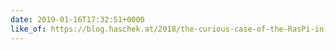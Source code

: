 ```yaml
---
date: 2019-01-16T17:32:51+0000
like_of: https://blog.haschek.at/2018/the-curious-case-of-the-RasPi-in-our-network.html
---
```

